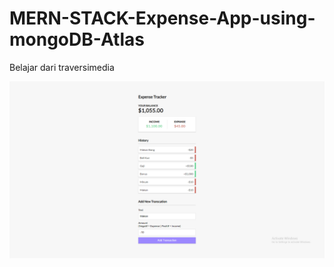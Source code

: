 # MERN-STACK-Expense-App-using-mongoDB-Atlas
Belajar dari traversimedia

![CRUD Role](https://github.com/crusherblack/MERN-STACK-Expense-App-using-mongoDB-Atalas/blob/master/mern.png)
